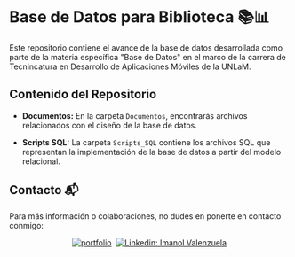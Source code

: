 # Base de Datos para Biblioteca 📚📊

Este repositorio contiene el avance de la base de datos desarrollada como parte de la materia específica "Base de Datos" en el marco de la carrera de Tecnincatura en Desarrollo de Aplicaciones Móviles de la UNLaM.

## Contenido del Repositorio

- **Documentos:** En la carpeta `Documentos`, encontrarás archivos relacionados con el diseño de la base de datos.

- **Scripts SQL:** La carpeta `Scripts_SQL` contiene los archivos SQL que representan la implementación de la base de datos a partir del modelo relacional.

## Contacto 📬

Para más información o colaboraciones, no dudes en ponerte en contacto conmigo:
<div align="center">
    
[![portfolio](https://img.shields.io/badge/my_portfolio-000?style=for-the-badge&logo=ko-fi&logoColor=white&link=https://imanolvalenzuela.netlify.app/)](https://imanolvalenzuela.netlify.app/)&nbsp;
[![Linkedin: Imanol Valenzuela](https://img.shields.io/badge/-linkedin-blue?style=for-the-badge&logo=Linkedin&logoColor=white&link=https://www.linkedin.com/in/imanol-valenzuela-eguez/)](https://www.linkedin.com/in/imanol-valenzuela-eguez/)
  
</div>
